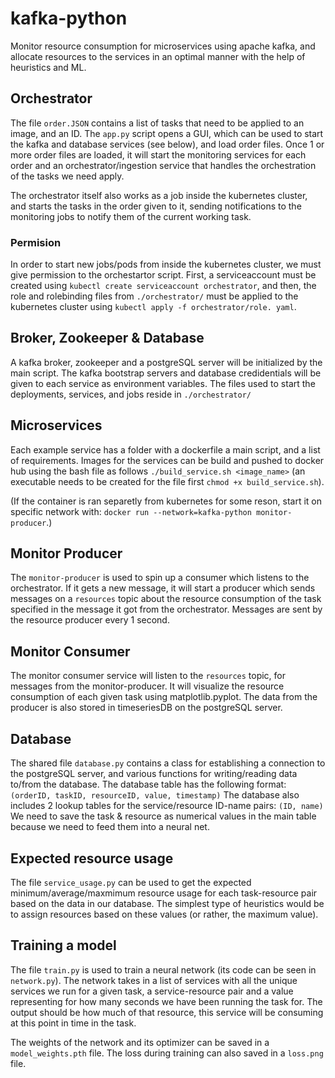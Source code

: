 # kafka-python

Monitor resource consumption for microservices using apache kafka, and allocate resources to the services in an optimal manner with the help of heuristics and ML.

## Orchestrator

The file ``` order.JSON ``` contains a list of tasks that need to be applied to an image, and an ID.
The ``` app.py ``` script opens a GUI, which can be used to start the kafka and database services (see below), and load order files.
Once 1 or more order files are loaded, it will start the monitoring services for each order and an orchestrator/ingestion service that handles the orchestration of the tasks we need apply.

The orchestrator itself also works as a job inside the kubernetes cluster, and starts the tasks in the order given to it, sending notifications to the monitoring jobs to notify them of the current working task.

### Permision

In order to start new jobs/pods from inside the kubernetes cluster, we must give permission to the orchestartor script. First, a serviceaccount must be created using ``` kubectl create serviceaccount orchestrator ```, and then, the role and rolebinding files from ``` ./orchestrator/ ``` must be applied to the kubernetes cluster using ``` kubectl apply -f orchestrator/role. yaml ```.

## Broker, Zookeeper & Database

A kafka broker, zookeeper and a postgreSQL server will be initialized by the main script. The kafka bootstrap servers and database credidentials will be given to each service as environment variables. The files used to start the deployments, services, and jobs reside in ``` ./orchestrator/ ```

## Microservices

Each example service has a folder with a dockerfile a main script, and a list of requirements. 
Images for the services can be build and pushed to docker hub using the bash file as follows ``` ./build_service.sh <image_name> ``` (an executable needs to be created for the file first ``` chmod +x build_service.sh ```).

(If the container is ran separetly from kubernetes for some reson, start it on specific network with: ``` docker run --network=kafka-python monitor-producer ```.)

## Monitor Producer

The ``` monitor-producer ``` is used to spin up a consumer which listens to the orchestrator. If it gets a new message, it will start a producer which sends messages on a ``` resources ``` topic about the resource consumption of the task specified in the message it got from the orchestrator. Messages are sent by the resource producer every 1 second.

## Monitor Consumer

The monitor consumer service will listen to the ``` resources ``` topic, for messages from the monitor-producer. It will visualize the resource consumption of each given task using matplotlib.pyplot. The data from the producer is also stored in timeseriesDB on the postgreSQL server.

## Database

The shared file ``` database.py ``` contains a class for establishing a connection to the postgreSQL server, and various functions for writing/reading data to/from the database. The database table has the following format: ``` (orderID, taskID, resourceID, value, timestamp) ```
The database also includes 2 lookup tables for the service/resource ID-name pairs: ``` (ID, name) ```
We need to save the task & resource as numerical values in the main table because we need to feed them into a neural net.

## Expected resource usage

The file ``` service_usage.py ``` can be used to get the expected minimum/average/maxmimum resource usage for each task-resource pair based on the data in our database. The simplest type of heuristics would be to assign resources based on these values (or rather, the maximum value).

## Training a model

The file ``` train.py ``` is used to train a neural network (its code can be seen in ``` network.py ```). The network takes in a list of services with all the unique services we run for a given task, a service-resource pair and a value representing for how many seconds we have been running the task for. The output should be how much of that resource, this service will be consuming at this point in time in the task.

The weights of the network and its optimizer can be saved in a ``` model_weights.pth ``` file. The loss during training can also saved in a ``` loss.png ``` file.

